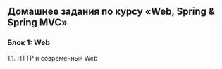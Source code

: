 ## Домашнее задания по курсу «Web, Spring & Spring MVC»

### Блок 1: Web

1.1. HTTP и современный Web